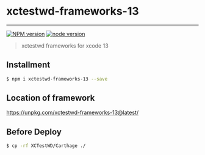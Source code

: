 # xctestwd-frameworks-13

---

[![NPM version][npm-image]][npm-url]
[![node version][node-image]][node-url]

[npm-image]: https://img.shields.io/npm/v/xctestwd-frameworks-13.svg?style=flat-square
[npm-url]: https://npmjs.org/package/xctestwd-frameworks-13
[node-image]: https://img.shields.io/badge/node.js-%3E=_7-green.svg?style=flat-square
[node-url]: http://nodejs.org/download/

> xctestwd frameworks for xcode 13

## Installment

```bash
$ npm i xctestwd-frameworks-13 --save
```

## Location of framework

https://unpkg.com/xctestwd-frameworks-13@latest/

## Before Deploy

```bash
$ cp -rf XCTestWD/Carthage ./
```
